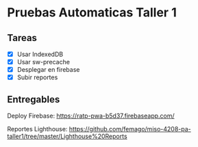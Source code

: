 # Pruebas Automaticas Taller 1

## Tareas
- [x] Usar IndexedDB
- [x] Usar sw-precache
- [x] Desplegar en firebase
- [x] Subir reportes

## Entregables
Deploy Firebase: https://ratp-pwa-b5d37.firebaseapp.com/

Reportes Lighthouse: https://github.com/femago/miso-4208-pa-taller1/tree/master/Lighthouse%20Reports

